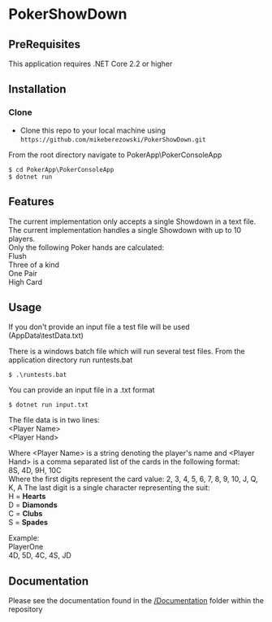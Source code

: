 # PokerShowDown #

## PreRequisites
This application requires .NET Core 2.2 or higher

## Installation

### Clone
- Clone this repo to your local machine using `https://github.com/mikeberezowski/PokerShowDown.git`

From the root directory navigate to PokerApp\PokerConsoleApp

```shell
$ cd PokerApp\PokerConsoleApp
$ dotnet run
```

## Features
The current implementation only accepts a single Showdown in a text file.  
The current implementation handles a single Showdown with up to 10 players.  
Only the following Poker hands are calculated:  
Flush  
Three of a kind  
One Pair  
High Card  

## Usage
If you don't provide an input file a test file will be used (AppData\testData.txt)  

There is a windows batch file which will run several test files. From the application directory run runtests.bat  
```shell
$ .\runtests.bat
```
You can provide an input file in a .txt format  
```shell
$ dotnet run input.txt
```  
The file data is in two lines:  
\<Player Name\>  
\<Player Hand\>  

Where \<Player Name\> is a string denoting the player's name
and \<Player Hand\> is a comma separated list of the cards in the following format:  
8S, 4D, 9H, 10C  
Where the first digits represent the card value: 2, 3, 4, 5, 6, 7, 8, 9, 10, J, Q, K, A
The last digit is a single character representing the suit:  
H = **Hearts**  
D = **Diamonds**  
C = **Clubs**  
S = **Spades**  

Example:  
PlayerOne  
4D, 5D, 4C, 4S, JD  

## Documentation
Please see the documentation found in the [/Documentation](https://github.com/mikeberezowski/PokerShowDown/tree/master/Documentation) folder within the repository
